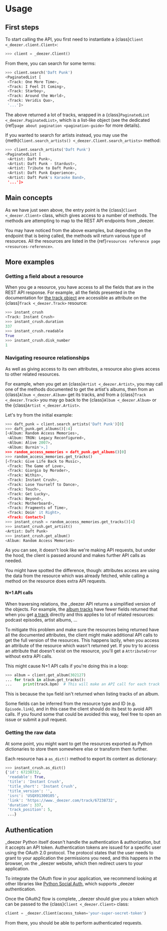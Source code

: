 # Usage

## First steps

To start calling the API, you first need to instantiate a {class}`Client <_deezer.client.Client>`:

```python
>>> client = _deezer.Client()
```

From there, you can search for some terms:

```python
>>> client.search('Daft Punk')
<PaginatedList [
 <Track: One More Time>,
 <Track: I Feel It Coming>,
 <Track: Starboy>,
 <Track: Around the World>,
 <Track: Veridis Quo>,
 '...']>
```

The above returned a lot of tracks, wrapped in a {class}`PaginatedList <_deezer.PaginatedList>`, which is a list-like object (see the dedicated {ref}`page about pagination <pagination-guide>` for more details).

If you wanted to search for artists instead, you may use the {meth}`Client.search_artists() <_deezer.Client.search_artists>` method:

```python
>>> client.search_artists('Daft Punk')
<PaginatedList [
 <Artist: Daft Punk>,
 <Artist: Daft Punk - Stardust>,
 <Artist: Tribute to Daft Punk>,
 <Artist: Daft Punk Experience>,
 <Artist: Daft Punk's Karaoke Band>,
 '...']>
```

## Main concepts

As we have just seen above, the entry point is the {class}`Client <_deezer.Client>` class, which gives access to a number of methods. The methods are attempting to map to the REST API endpoints from _deezer.

You may have noticed from the above examples, but depending on the endpoint that is being called, the methods will return various type of resources. All the resources are listed in the {ref}`resources reference page <resources-reference>`.

## More examples

### Getting a field about a resource

When you ge a resource, you have access to all the fields that are in the REST API response. For example, all the fields presented in the documentation for [the track object](https://developers._deezer.com/api/track) are accessible as attribute on the {class}`Track <_deezer.Track>` resource:

```python
>>> instant_crush
<Track: Instant Crush>
>>> instant_crush.duration
337
>>> instant_crush.readable
True
>>> instant_crush.disk_number
1
```

### Navigating resource relationships

As well as giving access to its own attributes, a resource also gives access to other related resources.

For example, when you get an {class}`Artist <_deezer.Artist>`, you may call one of the methods documented to get the artist's albums, then from an {class}`Album <_deezer.Album>` get its tracks, and from a {class}`Track <_deezer.Track>` you may go back to the {class}`Album <_deezer.Album>` or the {class}`Artist <_deezer.Artist>`.

Let's try from the initial example:

```python
>>> daft_punk = client.search_artists('Daft Punk')[0]
>>> daft_punk.get_albums()[:4]
[<Album: Random Access Memories>,
 <Album: TRON: Legacy Reconfigured>,
 <Album: Alive 2007>,
 <Album: Burnin'>,]
>>> random_access_memories = daft_punk.get_albums()[0]
>>> random_access_memories.get_tracks()
[<Track: Give Life Back to Music>,
 <Track: The Game of Love>,
 <Track: Giorgio by Moroder>,
 <Track: Within>,
 <Track: Instant Crush>,
 <Track: Lose Yourself to Dance>,
 <Track: Touch>,
 <Track: Get Lucky>,
 <Track: Beyond>,
 <Track: Motherboard>,
 <Track: Fragments of Time>,
 <Track: Doin' it Right>,
 <Track: Contact>]
>>> instant_crush = random_access_memories.get_tracks()[4]
>>> instant_crush.get_artist()
<Artist: Daft Punk>
>>> instant_crush.get_album()
<Album: Random Access Memories>
```

As you can see, it doesn't look like we're making API requests, but under the hood, the client is passed around and makes further API calls as needed.

You might have spotted the difference, though: attributes access are using the data from the resource which was already fetched, while calling a method on the resource does extra API requests.

#### N+1 API calls

When traversing relations, the _deezer API returns a simplified version of the objects. For example, the [album tracks](https://developers._deezer.com/api/album/tracks) have fewer fields returned that when you get [a track](https://developers._deezer.com/api/track) directly and this applies to lot of related resources: podcast episodes, artist albums, ...

To mitigate this problem and make sure the resources being returned have all the documented attributes, the client might make additional API calls to get the full version of the resources. This happens lazily, when you access an attribute of the resource which wasn't returned yet. If you try to access an attribute that doesn't exist on the resource, you'll get a `AttributeError` without extra API calls.

This might cause N+1 API calls if you're doing this in a loop:

```python
>>> album = client.get_album(302127)
... for track in album.get_tracks():
...     print(track.bpm)  # This will make an API call for each track
```

This is because the `bpm` field isn't returned when listing tracks of an album.

Some fields can be inferred from the resource type and ID (e.g. `Episode.link`), and in this case the client should do its best to avoid API calls. If you found some that could be avoided this way, feel free to open an issue or submit a pull request.

### Getting the raw data

At some point, you might want to get the resources exported as Python dictionaries to store them somewhere else or transform them further.

Each resource has a `as_dict()` method to export its content as dictionary:

```python
>>> instant_crush.as_dict()
{'id': 67238732,
 'readable': True,
 'title': 'Instant Crush',
 'title_short': 'Instant Crush',
 'title_version': '',
 'isrc': 'USQX91300105',
 'link': 'https://www._deezer.com/track/67238732',
 'duration': 337,
 'track_position': 5,
 ...}
```

## Authentication

_deezer Python itself doesn't handle the authentication & authorization, but it accepts an API token. Authentication tokens are issued for a specific user using the OAuth 2.0 protocol. The protocol states that the user needs to grant to your application the permissions you need, and this happens in the browser, on the _deezer website, which then redirect users to your application.

To integrate the OAuth flow in your application, we recommend looking at other libraries like [Python Social Auth](https://github.com/python-social-auth), which supports _deezer authentication.

Once the OAuth2 flow is complete, _deezer should give you a token which can be passed to the {class}`Client <_deezer.Client>` class:

```python
client = _deezer.Client(access_token='your-super-secret-token')
```

From there, you should be able to perform authenticated requests.
